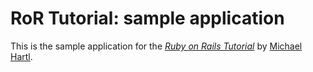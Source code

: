 # RoR Tutorial: sample application

This is the sample application for
the [*Ruby on Rails Tutorial*](http://railstutorial.org/)
by [Michael Hartl](http://michaelhartl.com/).